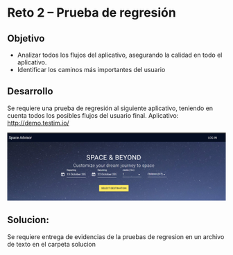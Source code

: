 # Reto 2 – Prueba de regresión

## Objetivo

- Analizar todos los flujos del aplicativo, asegurando la calidad en todo el aplicativo.
- Identificar los caminos más importantes del usuario

## Desarrollo
Se requiere una prueba de regresión al siguiente aplicativo, teniendo en cuenta todos los posibles flujos del usuario final.
Aplicativo: http://demo.testim.io/

<img src="https://github.com/beduExpert/SW-Testing-Fundamentals-2021/blob/main/Sesion-04/Reto-01/assets/reto1.png">

## Solucion:
Se requiere entrega de evidencias de la pruebas de regresion en un archivo de texto en el carpeta solucion
